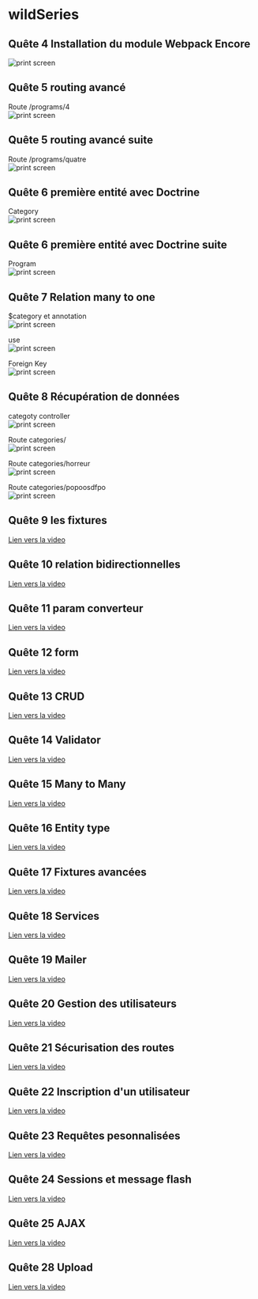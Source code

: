 # wildSeries
##  Quête 4 Installation du module Webpack Encore
![print screen](.readMeImages/quete4.png)

## Quête 5 routing avancé
Route /programs/4  
![print screen](.readMeImages/quete5img1.png)  

## Quête 5 routing avancé suite
Route /programs/quatre  
![print screen](.readMeImages/quete5img2.png)

## Quête 6 première entité avec Doctrine
Category  
![print screen](.readMeImages/quete6img1.png)

## Quête 6 première entité avec Doctrine suite
Program  
![print screen](.readMeImages/quete6img2.png)

## Quête 7 Relation many to one
$category et annotation  
![print screen](.readMeImages/quete7img1.png)    
  
use  
![print screen](.readMeImages/quete7img2.png)  
  
Foreign Key  
![print screen](.readMeImages/quete7img3.png)  

## Quête 8 Récupération de données
categoty controller  
![print screen](.readMeImages/quete8img1.png)    
  
Route categories/  
![print screen](.readMeImages/quete8img2.png)  
  
Route categories/horreur  
![print screen](.readMeImages/quete8img3.png)  
  
Route categories/popoosdfpo  
![print screen](.readMeImages/quete8img4.png)  

## Quête 9 les fixtures  
[Lien vers la video](https://drive.google.com/file/d/1y28QER-o5KM8fPKcS2h5HzKIkxoPnUNs/view?usp=sharing)  

## Quête 10 relation bidirectionnelles  
[Lien vers la video](https://drive.google.com/file/d/1y28QER-o5KM8fPKcS2h5HzKIkxoPnUNs/view?usp=sharing)  

## Quête 11 param converteur  
[Lien vers la video](https://drive.google.com/file/d/1R2u1afYNbIrNEZsajB50eJj7D1G-Phco/view?usp=sharing)  

## Quête 12 form  
[Lien vers la video](https://drive.google.com/file/d/1wyiC8PM9d-yzGQAsCnJI9-ruH8USXxrN/view?usp=sharing)  

## Quête 13 CRUD  
[Lien vers la video](https://drive.google.com/file/d/1kKU0EGxe_6lx2cAn2yTpxHBbA-p5lBZQ/view?usp=sharing)  

## Quête 14 Validator  
[Lien vers la video](https://drive.google.com/file/d/1yZViEW3T5jLQINyiZj5SMfVI1zpUQFnx/view?usp=sharing)  

## Quête 15 Many to Many  
[Lien vers la video](https://drive.google.com/file/d/1npoWssFGYYO2kxVI6p1bzALpy8Xo5Ypb/view?usp=sharing)  

## Quête 16 Entity type 
[Lien vers la video](https://drive.google.com/file/d/1UNmqj-1a0wPZwxFmFqB_lZPsQre9RaFe/view?usp=sharing)  

## Quête 17 Fixtures avancées 
[Lien vers la video](https://drive.google.com/file/d/10UvBVXX5OYZRet96QDApC-qgJ2FoOu6U/view?usp=sharing)  

## Quête 18 Services  
[Lien vers la video](https://drive.google.com/file/d/1tJM3kf9ugiImhy6j9UBKnbmwbfWUh_5l/view?usp=sharing)  

## Quête 19 Mailer  
[Lien vers la video](https://drive.google.com/file/d/1sSlLh4Byh_1ppDYZciwvWRsjKOmO_NEe/view?usp=sharing)  

## Quête 20 Gestion des utilisateurs  
[Lien vers la video](https://drive.google.com/file/d/1PEW6bsBYmY8HrM44JLd69izglBDAyl4J/view?usp=sharing)  

## Quête 21 Sécurisation des routes  
[Lien vers la video](https://drive.google.com/file/d/1K8CTKiZkAcNuuFWjGAX0Mjzm1_UCU53b/view?usp=sharing)  

## Quête 22 Inscription d'un utilisateur  
[Lien vers la video](https://drive.google.com/file/d/1HI90wXJeM3dsLTry5GulBrs_lr7ayoR9/view?usp=sharing)  

## Quête 23 Requêtes pesonnalisées  
[Lien vers la video](https://drive.google.com/file/d/1bxKPl3bV2iXLt6G1UyGK0AXNhzobYmBU/view?usp=sharing)  

## Quête 24 Sessions et message flash  
[Lien vers la video](https://drive.google.com/file/d/1aepaGm9SsiFlgq9_lnZa62eH5gK97og6/view?usp=sharing)  

## Quête 25  AJAX
[Lien vers la video](https://drive.google.com/file/d/1uPorSc9hixH9Zb6oHMWGaCiD1-9-Wuov/view?usp=sharing)    

## Quête 28 Upload  
[Lien vers la video](https://drive.google.com/file/d/1VyG15Y6L65vXMdu1-xroM6uwp-f61Prp/view?usp=sharing)  


